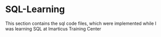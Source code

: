 # SQL-Learning
This section contains the sql code files, which were implemented while I was learning SQL at Imarticus Training Center
